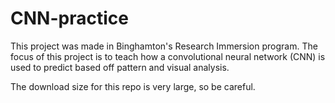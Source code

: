 # CNN-practice

This project was made in Binghamton's Research Immersion program. The focus of this project is to teach how a convolutional neural network (CNN) is used to predict based off pattern and visual analysis. 

The download size for this repo is very large, so be careful. 
